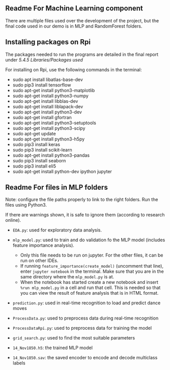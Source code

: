 ## Readme For Machine Learning component

There are multiple files used over the development of the project, but the final code used in our demo is in MLP and RandomForest folders.

## Installing packages on Rpi
The packages needed to run the programs are detailed in the final report under _5.4.5 Libraries/Packages used_

For installing on Rpi, use the following commands in the terminal:
* sudo apt install libatlas-base-dev
* sudo pip3 install tensorflow
* sudo apt-get install python3-matplotlib
* sudo apt-get install python3-numpy
* sudo apt-get install libblas-dev
* sudo apt-get install liblapack-dev
* sudo apt-get install python3-dev
* sudo apt-get install gfortran
* sudo apt-get install python3-setuptools
* sudo apt-get install python3-scipy
* sudo apt-get update
* sudo apt-get install python3-h5py
* sudo pip3 install keras 
* sudo pip3 install scikit-learn
* sudo apt-get install python3-pandas
* sudo pip3 install seaborn
* sudo pip3 install eli5
* sudo apt-get install python-dev ipython jupyter

## Readme For files in MLP folders
Note: configure the file paths properly to link to the right folders. Run the files using Python3.

If there are warnings shown, it is safe to ignore them (according to research online).


* `EDA.py`: used for exploratory data analysis. 

* `mlp_model.py`: used to train and do validation fo the MLP model (includes feature importance analysis).
	* Only this file needs to be run on jupyter. For the other files, it can be run on other IDEs.
	* If running `feature_importance(create_model)` (uncomment that line), enter `jupyter notebook` in the terminal. Make sure that you are in the same directory where the `mlp_model.py` is at.
	* When the notebook has started create a new notebook and insert `%run mlp_model.py` in a cell and run that cell. This is needed so that you can view the result of feature analysis that is in HTML format.

* `prediction.py`: used in real-time recognition to load and predict dance moves

* `ProcessData.py`: used to preprocess data during real-time recognition

* `ProcessDataRpi.py`: used to preprocess data for training the model

* `grid_search.py`: used to find the most suitable parameters

* `14_Nov1850.h5`: the trained MLP model

* `14_Nov1850.sav`: the saved encoder to encode and decode multiclass labels


